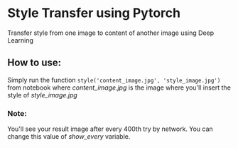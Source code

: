 # Style Transfer using Pytorch
Transfer style from one image to content of another image using Deep Learning  
## How to use:  
Simply run the function `style('content_image.jpg', 'style_image.jpg')` from notebook where _content_image.jpg_ is the image where you'll insert the style of _style_image.jpg_  
### Note:
You'll see your result image after every 400th try by network. You can change this value of _show_every_ variable.
